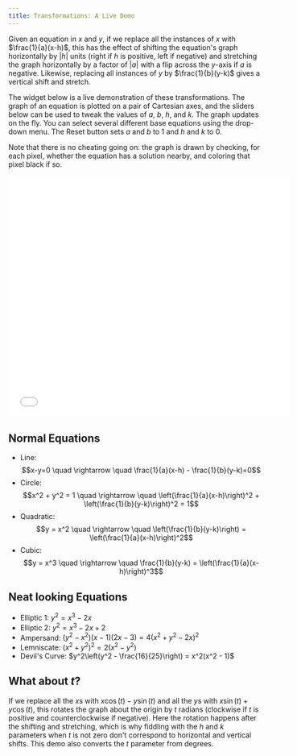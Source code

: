 ```yaml
---
title: Transformations: A Live Demo
---
```


Given an equation in $x$ and $y$, if we replace all the instances of $x$ with $\frac{1}{a}(x-h)$, this has the effect of shifting the equation's graph horizontally by $|h|$ units (right if $h$ is positive, left if negative) and stretching the graph horizontally by a factor of $|a|$ with a flip across the $y$-axis if $a$ is negative. Likewise, replacing all instances of $y$ by $\frac{1}{b}(y-k)$ gives a vertical shift and stretch.

The widget below is a live demonstration of these transformations. The graph of an equation is plotted on a pair of Cartesian axes, and the sliders below can be used to tweak the values of $a$, $b$, $h$, and $k$. The graph updates on the fly. You can select several different base equations using the drop-down menu. The Reset button sets $a$ and $b$ to 1 and $h$ and $k$ to 0.

Note that there is no cheating going on: the graph is drawn by checking, for each pixel, whether the equation has a solution nearby, and coloring that pixel black if so.

<div style="text-align:center;">
<iframe src="../../raw/transformations-live-demo.html" width="560" height="480" style="border:none;"></iframe>
</div>

## Normal Equations

* Line: $$x-y=0 \quad \rightarrow \quad \frac{1}{a}(x-h) - \frac{1}{b}(y-k)=0$$
* Circle: $$x^2 + y^2 = 1 \quad \rightarrow \quad \left(\frac{1}{a}(x-h)\right)^2 + \left(\frac{1}{b}(y-k)\right)^2 = 1$$
* Quadratic: $$y = x^2 \quad \rightarrow \quad \left(\frac{1}{b}(y-k)\right) = \left(\frac{1}{a}(x-h)\right)^2$$
* Cubic: $$y = x^3 \quad \rightarrow \quad \frac{1}{b}(y-k) = \left(\frac{1}{a}(x-h)\right)^3$$

## Neat looking Equations

* Elliptic 1: $y^2 = x^3 - 2x$
* Elliptic 2: $y^2 = x^3 - 2x + 2$
* Ampersand: $(y^2 - x^2)(x-1)(2x-3) = 4(x^2 + y^2 - 2x)^2$
* Lemniscate: $(x^2 + y^2)^2 = 2(x^2 - y^2)$
* Devil's Curve: $y^2\left(y^2 - \frac{16}{25}\right) = x^2(x^2 - 1)$

## What about $t$?

If we replace all the $x$s with $x\cos(t) - y\sin(t)$ and all the $y$s with $x\sin(t) + y\cos(t)$, this rotates the graph about the origin by $t$ radians (clockwise if $t$ is positive and counterclockwise if negative). Here the rotation happens after the shifting and stretching, which is why fiddling with the $h$ and $k$ parameters when $t$ is not zero don't correspond to horizontal and vertical shifts. This demo also converts the $t$ parameter from degrees.
